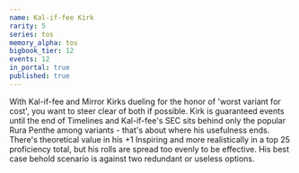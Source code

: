 ```yaml
---
name: Kal-if-fee Kirk
rarity: 5
series: tos
memory_alpha: tos
bigbook_tier: 12
events: 12
in_portal: true
published: true
---
```


With Kal-if-fee and Mirror Kirks dueling for the honor of 'worst variant for cost', you want to steer clear of both if possible. Kirk is guaranteed events until the end of Timelines and Kal-if-fee's SEC sits behind only the popular Rura Penthe among variants - that's about where his usefulness ends. There's theoretical value in his +1 Inspiring and more realistically in a top 25 proficiency total, but his rolls are spread too evenly to be effective. His best case behold scenario is against two redundant or useless options.

